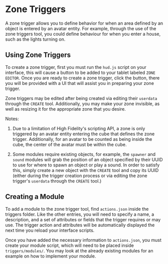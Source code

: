 Zone Triggers
===================
A zone trigger allows you to define behavior for when an area defined by an object is entered by an avatar entity.  For example, through the use of the zone triggers tool, you could define behaviour for when you enter a house, such as the lights turning on.

Using Zone Triggers
-------
To create a zone trigger, first you must run the `hud.js` script on your interface, this will cause a button to be added to your tablet labeled `ZONE EDITOR`.  Once you are ready to create a zone trigger, click the button, there you will be provided with a UI that will assist you in preparing your zone trigger.

Zone triggers may be edited after being created via editing their `userdata` through the `CREATE` tool.  Additionally, you may make your zone invisible, as well as resizing it for the appropriate zone that you desire.  

Notes:

 1. Due to a limitation of High Fidelity's scripting API, a zone is only triggered by an avatar entity entering the cube that defines the zone trigger.  Additionally, for an avatar to be counted as being inside the cube, the center of the avatar must be within the cube.
 
 2. Some modules require existing objects, for example, the `spawner` and `sound` modules will grab the position of an object specified by their UUID to use for where to spawn an object or play a sound.  In order to satisfy this, simply create a new object with the `CREATE` tool and copy its UUID (either during the trigger creation process or via editing the zone trigger's `userdata` through the `CREATE` tool.)

Creating a Module
-------
To add a module to the zone trigger tool, find `actions.json` inside the triggers folder.  Like the other entries, you will need to specify a name, a description, and a set of attributes or fields that the trigger requires or may use.  The trigger action and attributes will be automatically displayed the next time you reload your interface scripts.

Once you have added the necessary information to `actions.json`, you must create your module script, which will need to be placed inside `triggers/modules/`.  You may look at the already existing modules for an example on how to implement your module.

